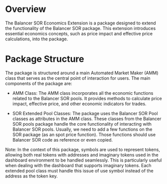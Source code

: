# Overview

The Balancer SOR Economics Extension is a package designed to extend the functionality of the Balancer SOR package. This extension introduces essential economics concepts, such as price impact and effective price calculations, into the package.

# Package Structure

The package is structured around a main Automated Market Maker (AMM) class that serves as the central point of interaction for users. The main components of the package are:

- AMM Class: The AMM class incorporates all the economic functions related to the Balancer SOR pools. It provides methods to calculate price impact, effective price, and other economic indicators for trades.

- SOR Extended Pool Classes: The package uses the Balancer SOR Pool classes as attributes in the AMM class. These classes from the Balancer SOR pools package handle the core functionality of interacting with Balancer SOR pools. Usually, we need to add a few functions on the SOR package (as an spot price function). Those functions should use Balancer SOR code as reference or even copied.

Note: In the context of this package, symbols are used to represent tokens, allowing both real tokens with addresses and imaginary tokens used in the dashboard environment to be handled seamlessly. This is particularly useful when dealing with the dashboard that supports imaginary tokens. Each extended pool class must handle this issue of use symbol instead of the address as the token key.
